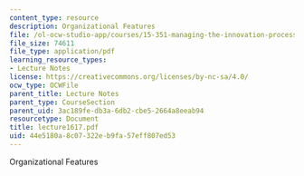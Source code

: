 ```yaml
---
content_type: resource
description: Organizational Features
file: /ol-ocw-studio-app/courses/15-351-managing-the-innovation-process-fall-2002/44e5180a8c07322eb9fa57eff807ed53_lecture1617.pdf
file_size: 74611
file_type: application/pdf
learning_resource_types:
- Lecture Notes
license: https://creativecommons.org/licenses/by-nc-sa/4.0/
ocw_type: OCWFile
parent_title: Lecture Notes
parent_type: CourseSection
parent_uid: 3ac189fe-db3a-6db2-cbe5-2664a8eeab94
resourcetype: Document
title: lecture1617.pdf
uid: 44e5180a-8c07-322e-b9fa-57eff807ed53
---
```

Organizational Features